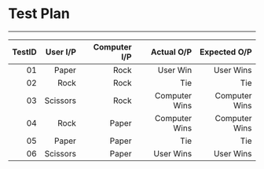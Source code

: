 # Test Plan

---



| TestID | User I/P | Computer I/P | Actual O/P | Expected O/P|
| ---:   | -------: | -------:     | ----------:| ----------: |
| 01     | Paper    | Rock         |   User Win |  User Wins  |
| 02     |Rock      | Rock         | Tie        | Tie         |
| 03     |Scissors  | Rock         | Computer Wins | Computer Wins |
| 04     |  Rock    |   Paper      |  Computer Wins|  Computer Wins|
|05      | Paper    |  Paper       | Tie           | Tie           |
|06      |  Scissors| Paper        | User Wins     |User Wins      |
